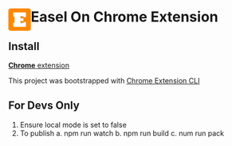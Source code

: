 # <img src="public/icons/favicon-96.png" width="45" align="left"> Easel On Chrome Extension

## Install

[**Chrome** extension](https://chromewebstore.google.com/detail/easel-on-chrome/klikjkmgofmgidffkifbjofiihmpdmbl) <!-- TODO: Add chrome extension link inside parenthesis -->


This project was bootstrapped with [Chrome Extension CLI](https://github.com/dutiyesh/chrome-extension-cli)

## For Devs Only
1. Ensure local mode is set to false
2. To publish
    a. npm run watch
    b. npm run build
    c. num run pack

